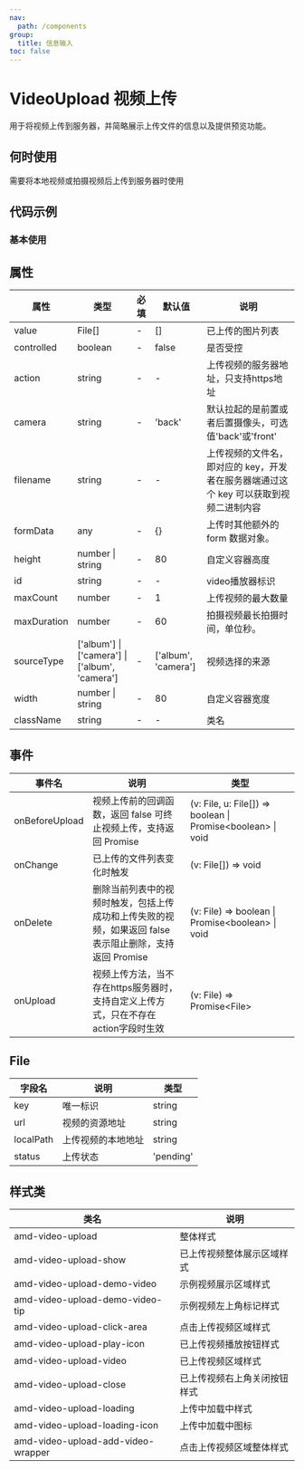 ```yaml
---
nav:
  path: /components
group:
  title: 信息输入
toc: false
---
```


# VideoUpload 视频上传

用于将视频上传到服务器，并简略展示上传文件的信息以及提供预览功能。

## 何时使用

需要将本地视频或拍摄视频后上传到服务器时使用

## 代码示例
### 基本使用

<code src='../../demo/pages/VideoUpload'></code>

## 属性 

| 属性 | 类型 | 必填 | 默认值 | 说明 |
| -----|-----|-----|-----|----- |
| value | File[] | - | [] | 已上传的图片列表 |
| controlled | boolean | - | false | 是否受控 |
| action | string | - | - | 上传视频的服务器地址，只支持https地址 |
| camera | string | - | 'back' | 默认拉起的是前置或者后置摄像头，可选值'back'或'front' |
| filename | string | - | - | 上传视频的文件名，即对应的 key，开发者在服务器端通过这个 key 可以获取到视频二进制内容 |
| formData | any | - | {} | 上传时其他额外的 form 数据对象。 |
| height | number &verbar; string | - | 80 | 自定义容器高度 |
| id | string | - | - | video播放器标识 |
| maxCount | number | - | 1 | 上传视频的最大数量 |
| maxDuration | number | - | 60 | 拍摄视频最长拍摄时间，单位秒。 |
| sourceType | ['album'] &verbar; ['camera'] &verbar; ['album', 'camera'] | - | ['album', 'camera'] | 视频选择的来源 |
| width | number &verbar; string | - | 80 | 自定义容器宽度 |
| className | string | - | - | 类名 |

## 事件 


| 事件名 | 说明 | 类型 |
| -----|-----|----- |
| onBeforeUpload | 视频上传前的回调函数，返回 false 可终止视频上传，支持返回 Promise | (v: File, u: File[]) => boolean &verbar; Promise\<boolean\> &verbar; void |
| onChange | 已上传的文件列表变化时触发 | (v: File[]) => void |
| onDelete | 删除当前列表中的视频时触发，包括上传成功和上传失败的视频，如果返回 false 表示阻止删除，支持返回 Promise | (v: File) => boolean &verbar; Promise\<boolean\> &verbar; void |
| onUpload | 视频上传方法，当不存在https服务器时，支持自定义上传方式，只在不存在action字段时生效 | (v: File) => Promise\<File\> |

## File

| 字段名 | 说明 | 类型 |
| -----|-----|----- |
| key | 唯一标识 | string |
| url | 视频的资源地址 | string |
| localPath | 上传视频的本地地址 | string |
| status | 上传状态 | 'pending' | 'done' | 'error' |


## 样式类 

| 类名 | 说明 |
| -----|----- |
| amd-video-upload | 整体样式 |
| amd-video-upload-show | 已上传视频整体展示区域样式 |
| amd-video-upload-demo-video | 示例视频展示区域样式 |
| amd-video-upload-demo-video-tip | 示例视频左上角标记样式 |
| amd-video-upload-click-area | 点击上传视频区域样式 |
| amd-video-upload-play-icon | 已上传视频播放按钮样式 |
| amd-video-upload-video | 已上传视频区域样式 |
| amd-video-upload-close | 已上传视频右上角关闭按钮样式 |
| amd-video-upload-loading | 上传中加载中样式 |
| amd-video-upload-loading-icon | 上传中加载中图标 |
| amd-video-upload-add-video-wrapper | 点击上传视频区域整体样式 |


